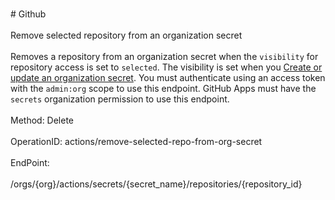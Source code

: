 <br>#     Github</br>
<br>Remove selected repository from an organization secret</br>
<br>Removes a repository from an organization secret when the `visibility` for repository access is set to `selected`. The visibility is set when you [Create or update an organization secret](https://developer.github.com/v3/actions/secrets/#create-or-update-an-organization-secret). You must authenticate using an access token with the `admin:org` scope to use this endpoint. GitHub Apps must have the `secrets` organization permission to use this endpoint.</br>
<br>Method: Delete</br>
<br>OperationID: actions/remove-selected-repo-from-org-secret</br>
<br>EndPoint:</br>
<br>/orgs/{org}/actions/secrets/{secret_name}/repositories/{repository_id}</br>
